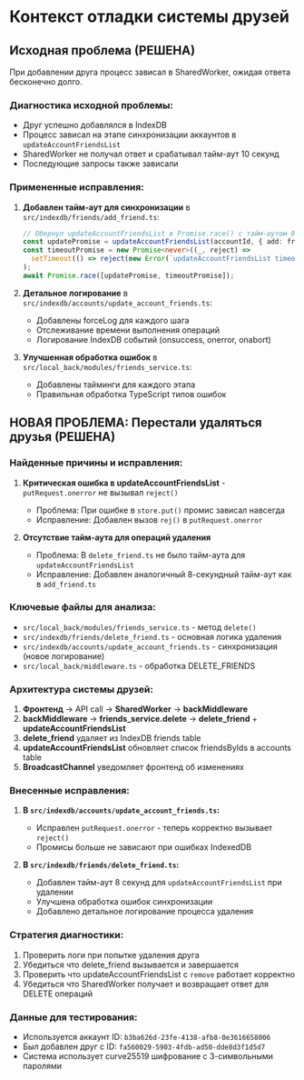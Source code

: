 # Контекст отладки системы друзей

## Исходная проблема (РЕШЕНА)
При добавлении друга процесс зависал в SharedWorker, ожидая ответа бесконечно долго.

### Диагностика исходной проблемы:
- Друг успешно добавлялся в IndexDB
- Процесс зависал на этапе синхронизации аккаунтов в `updateAccountFriendsList`
- SharedWorker не получал ответ и срабатывал тайм-аут 10 секунд
- Последующие запросы также зависали

### Примененные исправления:
1. **Добавлен тайм-аут для синхронизации** в `src/indexdb/friends/add_friend.ts`:
   ```typescript
   // Обернул updateAccountFriendsList в Promise.race() с тайм-аутом 8 секунд
   const updatePromise = updateAccountFriendsList(accountId, { add: friendIds });
   const timeoutPromise = new Promise<never>((_, reject) => 
     setTimeout(() => reject(new Error(`updateAccountFriendsList timeout`)), 8000)
   );
   await Promise.race([updatePromise, timeoutPromise]);
   ```

2. **Детальное логирование** в `src/indexdb/accounts/update_account_friends.ts`:
   - Добавлены forceLog для каждого шага
   - Отслеживание времени выполнения операций
   - Логирование IndexDB событий (onsuccess, onerror, onabort)

3. **Улучшенная обработка ошибок** в `src/local_back/modules/friends_service.ts`:
   - Добавлены тайминги для каждого этапа
   - Правильная обработка TypeScript типов ошибок

## НОВАЯ ПРОБЛЕМА: Перестали удаляться друзья (РЕШЕНА)

### Найденные причины и исправления:
1. **Критическая ошибка в updateAccountFriendsList** - `putRequest.onerror` не вызывал `reject()`
   - Проблема: При ошибке в `store.put()` промис зависал навсегда
   - Исправление: Добавлен вызов `rej()` в `putRequest.onerror`

2. **Отсутствие тайм-аута для операций удаления**
   - Проблема: В `delete_friend.ts` не было тайм-аута для `updateAccountFriendsList`
   - Исправление: Добавлен аналогичный 8-секундный тайм-аут как в `add_friend.ts`

### Ключевые файлы для анализа:
- `src/local_back/modules/friends_service.ts` - метод `delete()`
- `src/indexdb/friends/delete_friend.ts` - основная логика удаления
- `src/indexdb/accounts/update_account_friends.ts` - синхронизация (новое логирование)
- `src/local_back/middleware.ts` - обработка DELETE_FRIENDS

### Архитектура системы друзей:
1. **Фронтенд** → API call → **SharedWorker** → **backMiddleware**
2. **backMiddleware** → **friends_service.delete** → **delete_friend** + **updateAccountFriendsList**
3. **delete_friend** удаляет из IndexDB friends table
4. **updateAccountFriendsList** обновляет список friendsByIds в accounts table
5. **BroadcastChannel** уведомляет фронтенд об изменениях

### Внесенные исправления:
1. **В `src/indexdb/accounts/update_account_friends.ts`:**
   - Исправлен `putRequest.onerror` - теперь корректно вызывает `reject()`
   - Промисы больше не зависают при ошибках IndexedDB

2. **В `src/indexdb/friends/delete_friend.ts`:**
   - Добавлен тайм-аут 8 секунд для `updateAccountFriendsList` при удалении
   - Улучшена обработка ошибок синхронизации
   - Добавлено детальное логирование процесса удаления

### Стратегия диагностики:
1. Проверить логи при попытке удаления друга
2. Убедиться что delete_friend вызывается и завершается
3. Проверить что updateAccountFriendsList с `remove` работает корректно
4. Убедиться что SharedWorker получает и возвращает ответ для DELETE операций

### Данные для тестирования:
- Используется аккаунт ID: `b3ba626d-23fe-4138-afb8-0e3616658006`
- Был добавлен друг с ID: `fa560029-5903-4fdb-ad50-dde8d3f1d5d7`
- Система использует curve25519 шифрование с 3-символьными паролями
